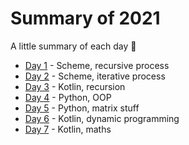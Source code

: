 # Summary of 2021
A little summary of each day :slightly_smiling_face:

- [Day 1](/2021/Day%201) - Scheme, recursive process
- [Day 2](/2021/Day%202) - Scheme, iterative process
- [Day 3](/2021/Day%203) - Kotlin, recursion
- [Day 4](/2021/Day%204) - Python, OOP
- [Day 5](/2021/Day%205) - Python, matrix stuff
- [Day 6](/2021/Day%206) - Kotlin, dynamic programming
- [Day 7](/2021/Day%207) - Kotlin, maths